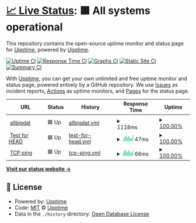 # [📈 Live Status](https://upptime.github.io/upptime): <!--live status--> **🟩 All systems operational**

This repository contains the open-source uptime monitor and status page for [Upptime](https://upptime.js.org), powered by [Upptime](https://github.com/upptime/upptime).

[![Uptime CI](https://github.com/upptime/upptime/workflows/Uptime%20CI/badge.svg)](https://github.com/upptime/upptime/actions?query=workflow%3A%22Uptime+CI%22)
[![Response Time CI](https://github.com/upptime/upptime/workflows/Response%20Time%20CI/badge.svg)](https://github.com/upptime/upptime/actions?query=workflow%3A%22Response+Time+CI%22)
[![Graphs CI](https://github.com/upptime/upptime/workflows/Graphs%20CI/badge.svg)](https://github.com/upptime/upptime/actions?query=workflow%3A%22Graphs+CI%22)
[![Static Site CI](https://github.com/upptime/upptime/workflows/Static%20Site%20CI/badge.svg)](https://github.com/upptime/upptime/actions?query=workflow%3A%22Static+Site+CI%22)
[![Summary CI](https://github.com/upptime/upptime/workflows/Summary%20CI/badge.svg)](https://github.com/upptime/upptime/actions?query=workflow%3A%22Summary+CI%22)

With [Upptime](https://upptime.js.org), you can get your own unlimited and free uptime monitor and status page, powered entirely by a GitHub repository. We use [Issues](https://github.com/upptime/upptime/issues) as incident reports, [Actions](https://github.com/upptime/upptime/actions) as uptime monitors, and [Pages](https://upptime.github.io/upptime) for the status page.

<!--start: status pages-->
<!-- This summary is generated by Upptime (https://github.com/upptime/upptime) -->
<!-- Do not edit this manually, your changes will be overwritten -->
<!-- prettier-ignore -->
| URL | Status | History | Response Time | Uptime |
| --- | ------ | ------- | ------------- | ------ |
| <img alt="" src="https://favicons.githubusercontent.com/allbigdat.com" height="13"> [allbigdat](http://allbigdat.com/) | 🟩 Up | [allbigdat.yml](https://github.com/eeeclipse/upptime-abt/commits/HEAD/history/allbigdat.yml) | <details><summary><img alt="Response time graph" src="./graphs/allbigdat/response-time-week.png" height="20"> 1118ms</summary><br><a href="https://upptime.github.io/upptime/history/allbigdat"><img alt="Response time 1915" src="https://img.shields.io/endpoint?url=https%3A%2F%2Fraw.githubusercontent.com%2Feeeclipse%2Fupptime-abt%2FHEAD%2Fapi%2Fallbigdat%2Fresponse-time.json"></a><br><a href="https://upptime.github.io/upptime/history/allbigdat"><img alt="24-hour response time 1553" src="https://img.shields.io/endpoint?url=https%3A%2F%2Fraw.githubusercontent.com%2Feeeclipse%2Fupptime-abt%2FHEAD%2Fapi%2Fallbigdat%2Fresponse-time-day.json"></a><br><a href="https://upptime.github.io/upptime/history/allbigdat"><img alt="7-day response time 1118" src="https://img.shields.io/endpoint?url=https%3A%2F%2Fraw.githubusercontent.com%2Feeeclipse%2Fupptime-abt%2FHEAD%2Fapi%2Fallbigdat%2Fresponse-time-week.json"></a><br><a href="https://upptime.github.io/upptime/history/allbigdat"><img alt="30-day response time 1915" src="https://img.shields.io/endpoint?url=https%3A%2F%2Fraw.githubusercontent.com%2Feeeclipse%2Fupptime-abt%2FHEAD%2Fapi%2Fallbigdat%2Fresponse-time-month.json"></a><br><a href="https://upptime.github.io/upptime/history/allbigdat"><img alt="1-year response time 1915" src="https://img.shields.io/endpoint?url=https%3A%2F%2Fraw.githubusercontent.com%2Feeeclipse%2Fupptime-abt%2FHEAD%2Fapi%2Fallbigdat%2Fresponse-time-year.json"></a></details> | <details><summary><a href="https://upptime.github.io/upptime/history/allbigdat">100.00%</a></summary><a href="https://upptime.github.io/upptime/history/allbigdat"><img alt="All-time uptime 100.00%" src="https://img.shields.io/endpoint?url=https%3A%2F%2Fraw.githubusercontent.com%2Feeeclipse%2Fupptime-abt%2FHEAD%2Fapi%2Fallbigdat%2Fuptime.json"></a><br><a href="https://upptime.github.io/upptime/history/allbigdat"><img alt="24-hour uptime 100.00%" src="https://img.shields.io/endpoint?url=https%3A%2F%2Fraw.githubusercontent.com%2Feeeclipse%2Fupptime-abt%2FHEAD%2Fapi%2Fallbigdat%2Fuptime-day.json"></a><br><a href="https://upptime.github.io/upptime/history/allbigdat"><img alt="7-day uptime 100.00%" src="https://img.shields.io/endpoint?url=https%3A%2F%2Fraw.githubusercontent.com%2Feeeclipse%2Fupptime-abt%2FHEAD%2Fapi%2Fallbigdat%2Fuptime-week.json"></a><br><a href="https://upptime.github.io/upptime/history/allbigdat"><img alt="30-day uptime 100.00%" src="https://img.shields.io/endpoint?url=https%3A%2F%2Fraw.githubusercontent.com%2Feeeclipse%2Fupptime-abt%2FHEAD%2Fapi%2Fallbigdat%2Fuptime-month.json"></a><br><a href="https://upptime.github.io/upptime/history/allbigdat"><img alt="1-year uptime 100.00%" src="https://img.shields.io/endpoint?url=https%3A%2F%2Fraw.githubusercontent.com%2Feeeclipse%2Fupptime-abt%2FHEAD%2Fapi%2Fallbigdat%2Fuptime-year.json"></a></details>
| <img alt="" src="https://favicons.githubusercontent.com/www.google.com" height="13"> [Test for HEAD](https://www.google.com) | 🟩 Up | [test-for-head.yml](https://github.com/eeeclipse/upptime-abt/commits/HEAD/history/test-for-head.yml) | <details><summary><img alt="Response time graph" src="./graphs/test-for-head/response-time-week.png" height="20"> 47ms</summary><br><a href="https://upptime.github.io/upptime/history/test-for-head"><img alt="Response time 51" src="https://img.shields.io/endpoint?url=https%3A%2F%2Fraw.githubusercontent.com%2Feeeclipse%2Fupptime-abt%2FHEAD%2Fapi%2Ftest-for-head%2Fresponse-time.json"></a><br><a href="https://upptime.github.io/upptime/history/test-for-head"><img alt="24-hour response time 78" src="https://img.shields.io/endpoint?url=https%3A%2F%2Fraw.githubusercontent.com%2Feeeclipse%2Fupptime-abt%2FHEAD%2Fapi%2Ftest-for-head%2Fresponse-time-day.json"></a><br><a href="https://upptime.github.io/upptime/history/test-for-head"><img alt="7-day response time 47" src="https://img.shields.io/endpoint?url=https%3A%2F%2Fraw.githubusercontent.com%2Feeeclipse%2Fupptime-abt%2FHEAD%2Fapi%2Ftest-for-head%2Fresponse-time-week.json"></a><br><a href="https://upptime.github.io/upptime/history/test-for-head"><img alt="30-day response time 51" src="https://img.shields.io/endpoint?url=https%3A%2F%2Fraw.githubusercontent.com%2Feeeclipse%2Fupptime-abt%2FHEAD%2Fapi%2Ftest-for-head%2Fresponse-time-month.json"></a><br><a href="https://upptime.github.io/upptime/history/test-for-head"><img alt="1-year response time 51" src="https://img.shields.io/endpoint?url=https%3A%2F%2Fraw.githubusercontent.com%2Feeeclipse%2Fupptime-abt%2FHEAD%2Fapi%2Ftest-for-head%2Fresponse-time-year.json"></a></details> | <details><summary><a href="https://upptime.github.io/upptime/history/test-for-head">100.00%</a></summary><a href="https://upptime.github.io/upptime/history/test-for-head"><img alt="All-time uptime 100.00%" src="https://img.shields.io/endpoint?url=https%3A%2F%2Fraw.githubusercontent.com%2Feeeclipse%2Fupptime-abt%2FHEAD%2Fapi%2Ftest-for-head%2Fuptime.json"></a><br><a href="https://upptime.github.io/upptime/history/test-for-head"><img alt="24-hour uptime 100.00%" src="https://img.shields.io/endpoint?url=https%3A%2F%2Fraw.githubusercontent.com%2Feeeclipse%2Fupptime-abt%2FHEAD%2Fapi%2Ftest-for-head%2Fuptime-day.json"></a><br><a href="https://upptime.github.io/upptime/history/test-for-head"><img alt="7-day uptime 100.00%" src="https://img.shields.io/endpoint?url=https%3A%2F%2Fraw.githubusercontent.com%2Feeeclipse%2Fupptime-abt%2FHEAD%2Fapi%2Ftest-for-head%2Fuptime-week.json"></a><br><a href="https://upptime.github.io/upptime/history/test-for-head"><img alt="30-day uptime 100.00%" src="https://img.shields.io/endpoint?url=https%3A%2F%2Fraw.githubusercontent.com%2Feeeclipse%2Fupptime-abt%2FHEAD%2Fapi%2Ftest-for-head%2Fuptime-month.json"></a><br><a href="https://upptime.github.io/upptime/history/test-for-head"><img alt="1-year uptime 100.00%" src="https://img.shields.io/endpoint?url=https%3A%2F%2Fraw.githubusercontent.com%2Feeeclipse%2Fupptime-abt%2FHEAD%2Fapi%2Ftest-for-head%2Fuptime-year.json"></a></details>
| <img alt="" src="https://favicons.githubusercontent.com/null" height="13"> [TCP ping](1.1.1.1) | 🟩 Up | [tcp-ping.yml](https://github.com/eeeclipse/upptime-abt/commits/HEAD/history/tcp-ping.yml) | <details><summary><img alt="Response time graph" src="./graphs/tcp-ping/response-time-week.png" height="20"> 66ms</summary><br><a href="https://upptime.github.io/upptime/history/tcp-ping"><img alt="Response time 70" src="https://img.shields.io/endpoint?url=https%3A%2F%2Fraw.githubusercontent.com%2Feeeclipse%2Fupptime-abt%2FHEAD%2Fapi%2Ftcp-ping%2Fresponse-time.json"></a><br><a href="https://upptime.github.io/upptime/history/tcp-ping"><img alt="24-hour response time 103" src="https://img.shields.io/endpoint?url=https%3A%2F%2Fraw.githubusercontent.com%2Feeeclipse%2Fupptime-abt%2FHEAD%2Fapi%2Ftcp-ping%2Fresponse-time-day.json"></a><br><a href="https://upptime.github.io/upptime/history/tcp-ping"><img alt="7-day response time 66" src="https://img.shields.io/endpoint?url=https%3A%2F%2Fraw.githubusercontent.com%2Feeeclipse%2Fupptime-abt%2FHEAD%2Fapi%2Ftcp-ping%2Fresponse-time-week.json"></a><br><a href="https://upptime.github.io/upptime/history/tcp-ping"><img alt="30-day response time 70" src="https://img.shields.io/endpoint?url=https%3A%2F%2Fraw.githubusercontent.com%2Feeeclipse%2Fupptime-abt%2FHEAD%2Fapi%2Ftcp-ping%2Fresponse-time-month.json"></a><br><a href="https://upptime.github.io/upptime/history/tcp-ping"><img alt="1-year response time 70" src="https://img.shields.io/endpoint?url=https%3A%2F%2Fraw.githubusercontent.com%2Feeeclipse%2Fupptime-abt%2FHEAD%2Fapi%2Ftcp-ping%2Fresponse-time-year.json"></a></details> | <details><summary><a href="https://upptime.github.io/upptime/history/tcp-ping">100.00%</a></summary><a href="https://upptime.github.io/upptime/history/tcp-ping"><img alt="All-time uptime 100.00%" src="https://img.shields.io/endpoint?url=https%3A%2F%2Fraw.githubusercontent.com%2Feeeclipse%2Fupptime-abt%2FHEAD%2Fapi%2Ftcp-ping%2Fuptime.json"></a><br><a href="https://upptime.github.io/upptime/history/tcp-ping"><img alt="24-hour uptime 100.00%" src="https://img.shields.io/endpoint?url=https%3A%2F%2Fraw.githubusercontent.com%2Feeeclipse%2Fupptime-abt%2FHEAD%2Fapi%2Ftcp-ping%2Fuptime-day.json"></a><br><a href="https://upptime.github.io/upptime/history/tcp-ping"><img alt="7-day uptime 100.00%" src="https://img.shields.io/endpoint?url=https%3A%2F%2Fraw.githubusercontent.com%2Feeeclipse%2Fupptime-abt%2FHEAD%2Fapi%2Ftcp-ping%2Fuptime-week.json"></a><br><a href="https://upptime.github.io/upptime/history/tcp-ping"><img alt="30-day uptime 100.00%" src="https://img.shields.io/endpoint?url=https%3A%2F%2Fraw.githubusercontent.com%2Feeeclipse%2Fupptime-abt%2FHEAD%2Fapi%2Ftcp-ping%2Fuptime-month.json"></a><br><a href="https://upptime.github.io/upptime/history/tcp-ping"><img alt="1-year uptime 100.00%" src="https://img.shields.io/endpoint?url=https%3A%2F%2Fraw.githubusercontent.com%2Feeeclipse%2Fupptime-abt%2FHEAD%2Fapi%2Ftcp-ping%2Fuptime-year.json"></a></details>

<!--end: status pages-->

[**Visit our status website →**](https://upptime.github.io/upptime)

## 📄 License

- Powered by: [Upptime](https://github.com/upptime/upptime)
- Code: [MIT](./LICENSE) © [Upptime](https://upptime.js.org)
- Data in the `./history` directory: [Open Database License](https://opendatacommons.org/licenses/odbl/1-0/)
